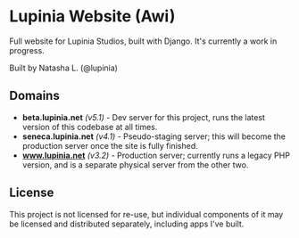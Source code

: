 # Lupinia Website (Awi)

Full website for Lupinia Studios, built with Django.  It's currently a work in progress.

Built by Natasha L. (@lupinia)

Domains
-------

* **beta.lupinia.net** *(v5.1)* - Dev server for this project, runs the latest version of this codebase at all times.
* **seneca.lupinia.net** *(v4.1)* - Pseudo-staging server; this will become the production server once the site is fully finished.  
* **www.lupinia.net** *(v3.2)* - Production server; currently runs a legacy PHP version, and is a separate physical server from the other two.

License
-------

This project is not licensed for re-use, but individual components of it may be licensed and distributed separately, including apps I've built.